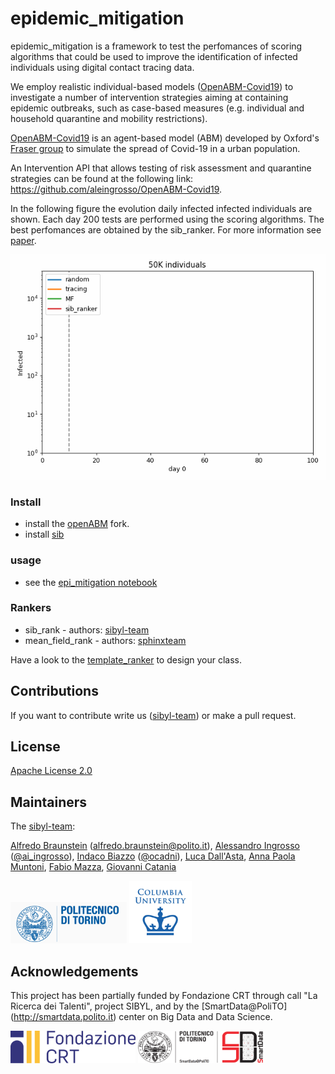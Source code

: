 # epidemic_mitigation

epidemic_mitigation is a framework to test the perfomances of scoring algorithms that could be used to improve the identification of infected individuals using digital contact tracing data.  

We employ realistic individual-based models ([OpenABM-Covid19](https://github.com/BDI-pathogens/OpenABM-Covid19)) to investigate a number of intervention strategies aiming at containing epidemic outbreaks, such as case-based measures (e.g. individual and household quarantine and mobility restrictions).  

[OpenABM-Covid19](https://github.com/BDI-pathogens/OpenABM-Covid19) is an agent-based model (ABM) developed by Oxford's [Fraser group](https://www.coronavirus-fraser-group.org/) to simulate the spread of Covid-19 in a urban population.

An Intervention API that allows testing of risk assessment and quarantine strategies can be found at the following link: https://github.com/aleingrosso/OpenABM-Covid19.  

In the following figure the evolution daily infected infected individuals are shown. Each day 200 tests are performed using the scoring algorithms. The best perfomances are obtained by the sib_ranker. For more information see [paper]().
<p align="center">
  <img src="./examples/figs/anim_50K_log.gif">
</p>


### Install
* install the [openABM](https://github.com/aleingrosso/OpenABM-Covid19) fork.
* install [sib](https://github.com/sibyl-team/sib)

### usage
* see the [epi_mitigation notebook](https://github.com/sibyl-team/epidemic_mitigation/blob/master/epi_mitigation.ipynb)

### Rankers
* sib_rank - authors: [sibyl-team](mailto:sibylteam@gmail.com?subject=[GitHub]%20Source%20sibilla)
* mean_field_rank - authors: [sphinxteam](https://github.com/sphinxteam/sir_inference) 

Have a look to the [template_ranker](https://github.com/sibyl-team/epidemic_mitigation/blob/master/src/loop_ranker/template_ranker.py) to design your class.

## Contributions
If you want to contribute write us ([sibyl-team](mailto:sibylteam@gmail.com?subject=[GitHub]%20Source%20sibilla)) or make a pull request.

## License
[Apache License 2.0](LICENSE)

## Maintainers
The [sibyl-team](https://sibyl-team.github.io/):

[Alfredo Braunstein](http://staff.polito.it/alfredo.braunstein) ([alfredo.braunstein@polito.it](mailto:alfredo.braunstein@polito.it)), [Alessandro Ingrosso](mailto:alessingrosso@gmail.com) ([@ai_ingrosso](https://twitter.com/ai_ngrosso)), [Indaco Biazzo](mailto:indaco.biazzo@polito.it) ([@ocadni](https://twitter.com/ocadni)), [Luca Dall'Asta](mailto:luca.dallasta@polito.it), [Anna Paola Muntoni](),  [Fabio Mazza](), [Giovanni Catania]()

<p float="left">
<img src="examples/figs/polito_log.png" width="186" height="66">
<img src="examples/figs/columbia_logo.jpg" width="100" height="100">
</p>

## Acknowledgements
This project has been partially funded by Fondazione CRT through call "La Ricerca dei Talenti", project SIBYL, and by the [SmartData@PoliTO] (http://smartdata.polito.it) center on Big Data and Data Science.
<p float="left">
<img src="examples/figs/fcrt-logo.png" width="200" height="52">
<img src="examples/figs/smartData_logo.png" width="200" height="52">
</p>
